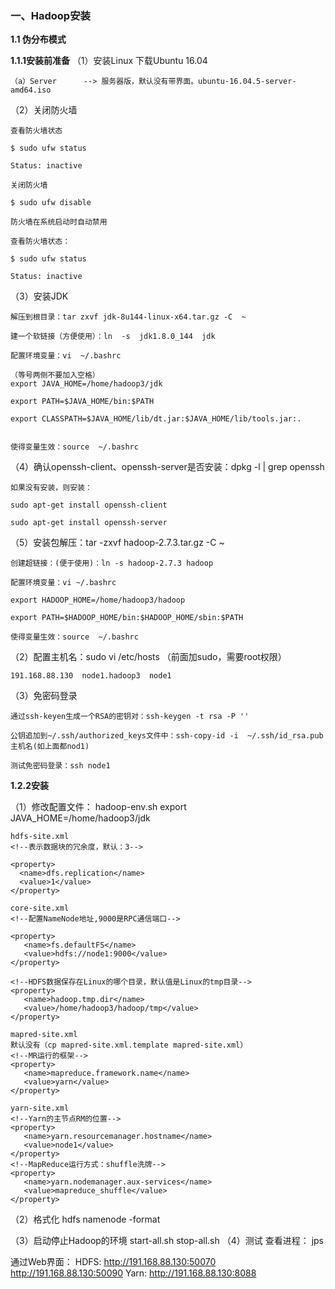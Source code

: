 
### 一、Hadoop安装


 **1.1 伪分布模式** 

 **1.1.1安装前准备** 
（1）安装Linux
      下载Ubuntu 16.04

    （a）Server      --> 服务器版，默认没有带界面。ubuntu-16.04.5-server-amd64.iso

（2）关闭防火墙
    
    查看防火墙状态

    $ sudo ufw status

    Status: inactive

    关闭防火墙

    $ sudo ufw disable

    防火墙在系统启动时自动禁用
    
    查看防火墙状态：

    $ sudo ufw status

    Status: inactive

（3）安装JDK

    解压到根目录：tar zxvf jdk-8u144-linux-x64.tar.gz -C  ~

    建一个软链接（方便使用）：ln  -s  jdk1.8.0_144  jdk

    配置环境变量：vi  ~/.bashrc

    （等号两侧不要加入空格）
    export JAVA_HOME=/home/hadoop3/jdk

    export PATH=$JAVA_HOME/bin:$PATH

    export CLASSPATH=$JAVA_HOME/lib/dt.jar:$JAVA_HOME/lib/tools.jar:.


    使得变量生效：source  ~/.bashrc

（4）确认openssh-client、openssh-server是否安装：dpkg -l | grep openssh

    如果没有安装，则安装：

    sudo apt-get install openssh-client

    sudo apt-get install openssh-server

（5）安装包解压：tar -zxvf hadoop-2.7.3.tar.gz -C ~

    创建超链接：(便于使用)：ln -s hadoop-2.7.3 hadoop

    配置环境变量：vi ~/.bashrc
    
    export HADOOP_HOME=/home/hadoop3/hadoop

    export PATH=$HADOOP_HOME/bin:$HADOOP_HOME/sbin:$PATH

    使得变量生效：source  ~/.bashrc

（2）配置主机名：sudo vi  /etc/hosts   （前面加sudo，需要root权限）

    191.168.88.130  node1.hadoop3  node1

（3）免密码登录

    通过ssh-keyen生成一个RSA的密钥对：ssh-keygen -t rsa -P ''

    公钥追加到~/.ssh/authorized_keys文件中：ssh-copy-id -i  ~/.ssh/id_rsa.pub  主机名(如上面都nod1)

    测试免密码登录：ssh node1

 **1.2.2安装** 

（1）修改配置文件：
    hadoop-env.sh
    export JAVA_HOME=/home/hadoop3/jdk

    hdfs-site.xml
    <!--表示数据块的冗余度，默认：3-->
    
    <property>
      <name>dfs.replication</name>
      <value>1</value>
    </property>

    core-site.xml
    <!--配置NameNode地址,9000是RPC通信端口-->
    
    <property>
       <name>fs.defaultFS</name>
       <value>hdfs://node1:9000</value>
    </property>	
    
    <!--HDFS数据保存在Linux的哪个目录，默认值是Linux的tmp目录-->
    <property>
       <name>hadoop.tmp.dir</name>
       <value>/home/hadoop3/hadoop/tmp</value>
    </property>	

    mapred-site.xml
    默认没有（cp mapred-site.xml.template mapred-site.xml）
    <!--MR运行的框架-->
    <property>
       <name>mapreduce.framework.name</name>
       <value>yarn</value>
    </property>	
    
    yarn-site.xml
    <!--Yarn的主节点RM的位置-->
    <property>
       <name>yarn.resourcemanager.hostname</name>
       <value>node1</value>
    </property>	
    <!--MapReduce运行方式：shuffle洗牌-->
    <property>
       <name>yarn.nodemanager.aux-services</name>
       <value>mapreduce_shuffle</value>
    </property>	


（2）格式化
    hdfs namenode -format

（3）启动停止Hadoop的环境
    start-all.sh
    stop-all.sh
（4）测试
    查看进程：
    jps

通过Web界面：
HDFS:  http://191.168.88.130:50070  http://191.168.88.130:50090
Yarn:  http://191.168.88.130:8088